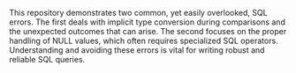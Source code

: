 This repository demonstrates two common, yet easily overlooked, SQL errors. The first deals with implicit type conversion during comparisons and the unexpected outcomes that can arise. The second focuses on the proper handling of NULL values, which often requires specialized SQL operators. Understanding and avoiding these errors is vital for writing robust and reliable SQL queries.